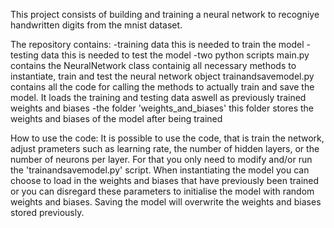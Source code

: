 This project consists of building and training a neural network to recogniye handwritten digits from the mnist dataset.

The repository contains:
-training data
    this is needed to train the model
-testing data
    this is needed to test the model
-two python scripts
    main.py contains the NeuralNetwork class containig all necessary methods to instantiate, train and test the neural network object
    trainandsavemodel.py contains all the code for calling the methods to actually train and save the model. It loads the training and testing data aswell as previously trained weights and biases
-the folder 'weights_and_biases'
    this folder stores the weights and biases of the model after being trained

How to use the code:
It is possible to use the code, that is train the network, adjust prameters such as learning rate, the number of hidden layers, or the number of neurons per layer. For that you only need to modify and/or run the 'trainandsavemodel.py' script. When instantiating the model you can choose to load in the weights and biases that have previously been trained or you can disregard these parameters to initialise the model with random weights and biases. Saving the model will overwrite the weights and biases stored previously.
